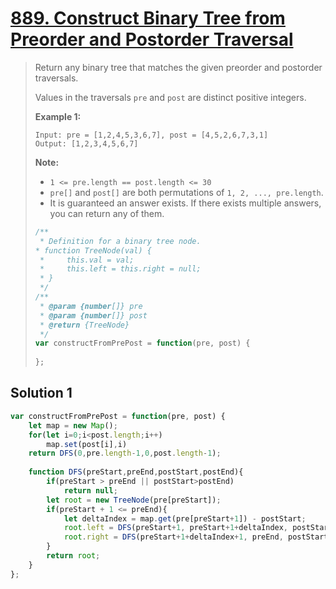 # [889. Construct Binary Tree from Preorder and Postorder Traversal](https://leetcode.com/problems/construct-binary-tree-from-preorder-and-postorder-traversal/)

> Return any binary tree that matches the given preorder and postorder traversals.
>
> Values in the traversals `pre` and `post` are distinct positive integers.
>
>  **Example 1:**
>
> ```
>Input: pre = [1,2,4,5,3,6,7], post = [4,5,2,6,7,3,1]
> Output: [1,2,3,4,5,6,7]
> ```
> 
> **Note:**
>
>  - `1 <= pre.length == post.length <= 30`
>- `pre[]` and `post[]` are both permutations of `1, 2, ..., pre.length`.
> - It is guaranteed an answer exists. If there exists multiple answers, you can return any of them.
>
> ```javascript
> /**
>  * Definition for a binary tree node.
> * function TreeNode(val) {
>  *     this.val = val;
>  *     this.left = this.right = null;
>  * }
>  */
> /**
>  * @param {number[]} pre
>  * @param {number[]} post
>  * @return {TreeNode}
>  */
> var constructFromPrePost = function(pre, post) {
>     
> };
> ```

## Solution 1

```javascript
var constructFromPrePost = function(pre, post) {
    let map = new Map();
    for(let i=0;i<post.length;i++)
        map.set(post[i],i)
    return DFS(0,pre.length-1,0,post.length-1);
    
    function DFS(preStart,preEnd,postStart,postEnd){
        if(preStart > preEnd || postStart>postEnd)
            return null;
        let root = new TreeNode(pre[preStart]);
        if(preStart + 1 <= preEnd){
            let deltaIndex = map.get(pre[preStart+1]) - postStart;
            root.left = DFS(preStart+1, preStart+1+deltaIndex, postStart, postStart+deltaIndex);
            root.right = DFS(preStart+1+deltaIndex+1, preEnd, postStart+deltaIndex+1, postEnd-1);
        }
        return root;
    }
};
```

​	